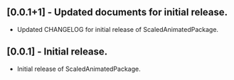 ## [0.0.1+1] - Updated documents for initial release.

* Updated CHANGELOG for initial release of ScaledAnimatedPackage.

## [0.0.1] - Initial release.

* Initial release of ScaledAnimatedPackage.
